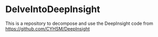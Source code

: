 # DelveIntoDeepInsight

This is a repository to decompose and use the DeepInsight code from https://github.com/CYHSM/DeepInsight
